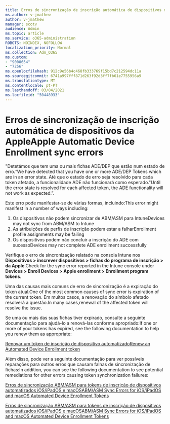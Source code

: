 ```yaml
---
title: Erros de sincronização de inscrição automática de dispositivos da Apple
ms.author: v-jmathew
author: v-jmathew
manager: scotv
audience: Admin
ms.topic: article
ms.service: o365-administration
ROBOTS: NOINDEX, NOFOLLOW
localization_priority: Normal
ms.collection: Adm_O365
ms.custom:
- "9000654"
- "7256"
ms.openlocfilehash: 912c9e56b4c468fb333769f15bd7c212594dc11a
ms.sourcegitcommit: 6741a997fff871d263f92d3ff7fb61e7755956a9
ms.translationtype: MT
ms.contentlocale: pt-PT
ms.lasthandoff: 03/04/2021
ms.locfileid: "50448933"
---
```

# <a name="apple-automatic-device-enrollment-sync-errors"></a><span data-ttu-id="784ae-102">Erros de sincronização de inscrição automática de dispositivos da Apple</span><span class="sxs-lookup"><span data-stu-id="784ae-102">Apple Automatic Device Enrollment sync errors</span></span>

<span data-ttu-id="784ae-103">"Detetámos que tem uma ou mais fichas ADE/DEP que estão num estado de erro.</span><span class="sxs-lookup"><span data-stu-id="784ae-103">“We have detected that you have one or more ADE/DEP Tokens which are in an error state.</span></span> <span data-ttu-id="784ae-104">Até que o estado de erro seja resolvido para cada token afetado, a funcionalidade ADE não funcionará como esperado."</span><span class="sxs-lookup"><span data-stu-id="784ae-104">Until the error state is resolved for each affected token, the ADE functionality will not work as expected.”.</span></span>

<span data-ttu-id="784ae-105">Este erro pode manifestar-se de várias formas, incluindo:</span><span class="sxs-lookup"><span data-stu-id="784ae-105">This error might manifest in a number of ways including:</span></span>

1. <span data-ttu-id="784ae-106">Os dispositivos não podem sincronizar de ABM/ASM para Intune</span><span class="sxs-lookup"><span data-stu-id="784ae-106">Devices may not sync from ABM/ASM to Intune</span></span>
2. <span data-ttu-id="784ae-107">As atribuições de perfis de inscrição podem estar a falhar</span><span class="sxs-lookup"><span data-stu-id="784ae-107">Enrollment profile assignments may be failing</span></span>
3. <span data-ttu-id="784ae-108">Os dispositivos podem não concluir a inscrição do ADE com sucesso</span><span class="sxs-lookup"><span data-stu-id="784ae-108">Devices may not complete ADE enrollment successfully</span></span>

<span data-ttu-id="784ae-109">Verifique o erro de sincronização relatado na consola Intune nos **Dispositivos > inscrever dispositivos > fichas do programa de inscrição > da Apple**.</span><span class="sxs-lookup"><span data-stu-id="784ae-109">Check for the sync error reported in the Intune console under **Devices > Enroll Devices > Apple enrollment > Enrollment program tokens**.</span></span>

<span data-ttu-id="784ae-110">Uma das causas mais comuns de erro de sincronização é a expiração do token atual.</span><span class="sxs-lookup"><span data-stu-id="784ae-110">One of the most common causes of sync error is expiration of the current token.</span></span> <span data-ttu-id="784ae-111">Em muitos casos, a renovação do símbolo afetado resolverá a questão.</span><span class="sxs-lookup"><span data-stu-id="784ae-111">In many cases,renewal of the affected token will resolve the issue.</span></span>

<span data-ttu-id="784ae-112">Se uma ou mais das suas fichas tiver expirado, consulte a seguinte documentação para ajudá-lo a renová-las conforme apropriado:</span><span class="sxs-lookup"><span data-stu-id="784ae-112">If one or more of your tokens has expired,  see the following documentation to help you renew them as appropriate:</span></span>

[<span data-ttu-id="784ae-113">Renovar um token de inscrição de dispositivo automatizado</span><span class="sxs-lookup"><span data-stu-id="784ae-113">Renew an Automated Device Enrollment token</span></span>](https://docs.microsoft.com/mem/intune/enrollment/device-enrollment-program-enroll-ios#renew-an-automated-device-enrollment-token)

<span data-ttu-id="784ae-114">Além disso, pode ver a seguinte documentação para ver possíveis reparações para outros erros que causam falhas de sincronização de fichas:</span><span class="sxs-lookup"><span data-stu-id="784ae-114">In addition, you can see the following documentation to see potential remediations for other errors causing token synchronization failures:</span></span>

[<span data-ttu-id="784ae-115">Erros de sincronização ABM/ASM para tokens de inscrição de dispositivos automatizados iOS/iPadOS e macOS</span><span class="sxs-lookup"><span data-stu-id="784ae-115">ABM/ASM Sync Errors for iOS/iPadOS and macOS Automated Device Enrollment Tokens</span></span>](https://docs.microsoft.com/mem/intune/enrollment/troubleshoot-ios-enrollment-errors#sync-token-errors-between-intune-and-ade-dep)







[<span data-ttu-id="784ae-116">Erros de sincronização ABM/ASM para tokens de inscrição de dispositivos automatizados iOS/iPadOS e macOS</span><span class="sxs-lookup"><span data-stu-id="784ae-116">ABM/ASM Sync Errors for iOS/iPadOS and macOS Automated Device Enrollment Tokens</span></span>](https://docs.microsoft.com/mem/intune/enrollment/troubleshoot-ios-enrollment-errors#resolutions-when-syncing-tokens-between-intune-and-abmasm-for-automated-device-enrollment)
